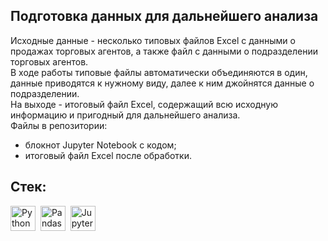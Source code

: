 ## Подготовка данных для дальнейшего анализа

Исходные данные - несколько типовых файлов Excel с данными о продажах торговых агентов, а также файл с данными о подразделении торговых агентов.<br>
В ходе работы типовые файлы автоматически объединяются в один, данные приводятся к нужному виду, далее к ним джойнятся данные о подразделении.<br>
На выходе - итоговый файл Excel, содержащий всю исходную информацию и пригодный для дальнейшего анализа.<br>
Файлы в репозитории:<br>
- блокнот Jupyter Notebook с кодом;
- итоговый файл Excel после обработки.

## Cтек:
<img src="https://img.shields.io/badge/python-white?logo=python&style=for-the-badge" title="Python" alt="Python" height="40"/>&nbsp;
<img src="https://img.shields.io/badge/pandas-white?logo=pandas&logoColor=blue&style=for-the-badge" title="Pandas" alt="Pandas" height="40"/>&nbsp;
<img src="https://img.shields.io/badge/Jupyter_notebook-white?logo=Jupyter&style=for-the-badge" title="Jupyter" alt="Jupyter" height="40"/>&nbsp;
